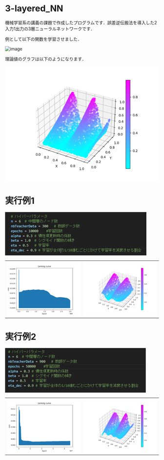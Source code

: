 # 3-layered_NN
機械学習系の講義の課題で作成したプログラムです．誤差逆伝搬法を導入した2入力1出力の3層ニューラルネットワークです．

例として以下の関数を学習させました．

![image](https://github.com/fm-ngjh/3-layered_NN/assets/135797163/24dfcf96-06de-48b6-a8b9-198db080dbec)

理論値のグラフは以下のようになります．

![image](https://github.com/fm-ngjh/3-layered_NN/blob/main/result/ex1/target.png)

# 実行例1
![image](https://github.com/fm-ngjh/3-layered_NN/blob/main/result/ex1/parameters.PNG)

<table>
  <tr>
    <td><img src="https://github.com/fm-ngjh/3-layered_NN/blob/main/result/ex1/loss.png"></td>
    <td><img src="https://github.com/fm-ngjh/3-layered_NN/blob/main/result/ex1/result.png"></td>
  </tr>
</table>

# 実行例2
![image](https://github.com/fm-ngjh/3-layered_NN/blob/main/result/ex2/parameters.PNG)

<table>
  <tr>
    <td><img src="https://github.com/fm-ngjh/3-layered_NN/blob/main/result/ex2/loss.png"></td>
    <td><img src="https://github.com/fm-ngjh/3-layered_NN/blob/main/result/ex2/result.png"></td>
  </tr>
</table>
